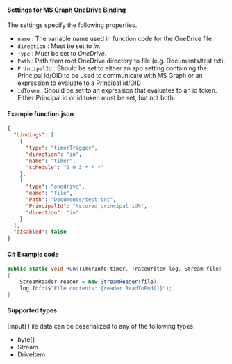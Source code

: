 #### Settings for MS Graph OneDrive Binding
The settings specify the following properties.

- `name` : The variable name used in function code for the OneDrive file. 
- `direction` : Must be set to *in*. 
- `Type` : Must be set to *OneDrive*.
- `Path` : Path from root OneDrive directory to file (e.g. Documents/test.txt).
- `PrincipalId` : Should be set to either an app setting containing the Principal id/OID to be used to communicate with MS Graph or an expression to evaluate to a Principal id/OID
- `idToken` : Should be set to an expression that evaluates to an id token. Either Principal id or id token must be set, but not both.

#### Example function.json
```json
{
  "bindings": [
    {
      "type": "timerTrigger",
      "direction": "in",
      "name": "timer",
      "schedule": "0 0 3 * * *"
    },
    {
      "type": "onedrive",
      "name": "file",
      "Path": "Documents/test.txt",
      "PrincipalId": "%stored_principal_id%",
      "direction": "in"
    }
  ],
  "disabled": false
}
```

#### C# Example code
```csharp
public static void Run(TimerInfo timer, TraceWriter log, Stream file)
{
    StreamReader reader = new StreamReader(file);
    log.Info($"File contents: {reader.ReadToEnd()}");
}
```

#### Supported types

[Input] File data can be deserialized to any of the following types:

* byte[]
* Stream
* DriveItem